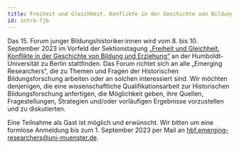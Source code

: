 ```yaml
---
title: Freiheit und Gleichheit. Konflikte in der Geschichte von Bildung und Erziehung.
id: intro-fjb
---
```


Das 15. Forum junger Bildungshistoriker:innen wird vom 8. bis 10. September 2023 im Vorfeld der Sektionstagung [„Freiheit und Gleichheit. Konflikte in der Geschichte von Bildung und Erziehung“](https://klickmeister.github.io/freiheit-und-gleichheit-in-der-bildungsgeschichte/) an der Humboldt-Universität zu Berlin stattfinden. Das Forum richtet sich an alle „Emerging Researchers“, die zu Themen und Fragen der Historischen Bildungsforschung arbeiten oder an solchen interessiert sind. Wir möchten denjenigen, die eine wissenschaftliche Qualifikationsarbeit zur Historischen Bildungsforschung anfertigen, die Möglichkeit geben, ihre Quellen, Fragestellungen, Strategien und/oder vorläufigen Ergebnisse vorzustellen und zu diskutierten.

Eine Teilnahme als Gast ist möglich und erwünscht. Wir bitten um eine formlose Anmeldung bis zum 1. September 2023 per Mail an [hbf.emerging-researchers@uni-muenster.de](hbf.emerging-researchers@uni-muenster.de).
